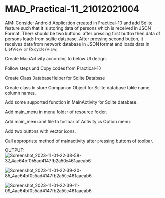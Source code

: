 # MAD_Practical-11_21012021004

AIM: Consider Android Application created in Practical-10 and add Sqlite feature such that it is storing data of persons which is received in JSON Format. There should be two buttons: after pressing first button then data of persons loads from sqlite database. After pressing second button, it receives data from network database in JSON format and loads data in ListView or RecyclerView.

Create MainActivity according to below UI design.

Follow steps and Copy codes from Practical-10

Create Class DatabaseHelper for Sqlite Database

Create class to store Companion Object for Sqlite database table name, column names.

Add some supported function in MainActivity for Sqlite database.

Add main_menu in menu folder of resource folder.

Add main_menu.xml file to toolbar of Activity as Option menu.

Add two buttons with vector icons.

Call appropriate method of mainactivity after pressing buttons of toolbar.

OUTPUT:
![Screenshot_2023-11-01-22-38-58-37_4ac64bf0b5ad4147fb2a50c461aaeab6](https://github.com/Rohan3429/MAD_Practical-11_21012021004/assets/98172369/fd4d74e3-3afa-4f3a-921d-9d6505d152cf)


![Screenshot_2023-11-01-22-39-20-85_4ac64bf0b5ad4147fb2a50c461aaeab6](https://github.com/Rohan3429/MAD_Practical-11_21012021004/assets/98172369/db8a6e7e-775b-4f5f-b535-6f00e38f401a)


![Screenshot_2023-11-01-22-39-11-09_4ac64bf0b5ad4147fb2a50c461aaeab6](https://github.com/Rohan3429/MAD_Practical-11_21012021004/assets/98172369/218874e5-a13c-4111-b257-1f2e1fad1f74)


